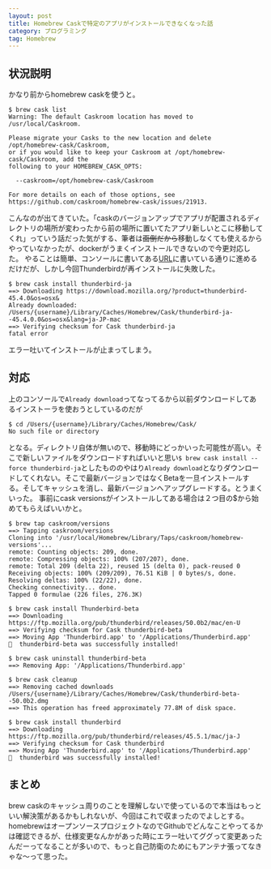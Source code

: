 ```yaml
---
layout: post
title: Homebrew Caskで特定のアプリがインストールできなくなった話
category: プログラミング
tag: Homebrew
---
```

## 状況説明
かなり前からhomebrew caskを使うと。

```
$ brew cask list
Warning: The default Caskroom location has moved to /usr/local/Caskroom.

Please migrate your Casks to the new location and delete /opt/homebrew-cask/Caskroom,
or if you would like to keep your Caskroom at /opt/homebrew-cask/Caskroom, add the
following to your HOMEBREW_CASK_OPTS:

  --caskroom=/opt/homebrew-cask/Caskroom

For more details on each of those options, see https://github.com/caskroom/homebrew-cask/issues/21913.
```

こんなのが出てきていた。「caskのバージョンアップでアプリが配置されるディレクトリの場所が変わったから前の場所に置いてたアプリ新しいとこに移動してくれ」っていう話だった気がする、筆者は<s>面倒だから</s>移動しなくても使えるからやっていなかったが、dockerがうまくインストールできないので今更対応した。
やることは簡単、コンソールに書いてある[URL](https://github.com/caskroom/homebrew-cask/issues/21913)に書いている通りに進めるだけだが、しかし今回Thunderbirdが再インストールに失敗した。

```
$ brew cask install thunderbird-ja
==> Downloading https://download.mozilla.org/?product=thunderbird-45.4.0&os=osx&
Already downloaded: /Users/{username}/Library/Caches/Homebrew/Cask/thunderbird-ja--45.4.0.0&os=osx&lang=ja-JP-mac
==> Verifying checksum for Cask thunderbird-ja
fatal error
```

エラー吐いてインストールが止まってしまう。

## 対応
上のコンソールで```Already download```ってなってるから以前ダウンロードしてあるインストーラを使おうとしているのだが

```
$ cd /Users/{username}/Library/Caches/Homebrew/Cask/
No such file or directory
```

となる。ディレクトリ自体が無いので、移動時にどっかいった可能性が高い。そこで新しいファイルをダウンロードすればいいと思い```$ brew cask install --force thunderbird-ja```としたもののやはり```Already download```となりダウンロードしてくれない。そこで最新バージョンではなくBetaを一旦インストールする。そしてキャッシュを消し、最新バージョンへアップグレードする。とうまくいった。
事前にcask versionsがインストールしてある場合は２つ目の$から始めてもらえばいいかと。
```
$ brew tap caskroom/versions
==> Tapping caskroom/versions
Cloning into '/usr/local/Homebrew/Library/Taps/caskroom/homebrew-versions'...
remote: Counting objects: 209, done.
remote: Compressing objects: 100% (207/207), done.
remote: Total 209 (delta 22), reused 15 (delta 0), pack-reused 0
Receiving objects: 100% (209/209), 76.51 KiB | 0 bytes/s, done.
Resolving deltas: 100% (22/22), done.
Checking connectivity... done.
Tapped 0 formulae (226 files, 276.3K)

$ brew cask install Thunderbird-beta
==> Downloading https://ftp.mozilla.org/pub/thunderbird/releases/50.0b2/mac/en-U
==> Verifying checksum for Cask thunderbird-beta
==> Moving App 'Thunderbird.app' to '/Applications/Thunderbird.app'
🍺  thunderbird-beta was successfully installed!

$ brew cask uninstall thunderbird-beta
==> Removing App: '/Applications/Thunderbird.app'

$ brew cask cleanup
==> Removing cached downloads
/Users/{username}/Library/Caches/Homebrew/Cask/thunderbird-beta--50.0b2.dmg
==> This operation has freed approximately 77.8M of disk space.

$ brew cask install thunderbird
==> Downloading https://ftp.mozilla.org/pub/thunderbird/releases/45.5.1/mac/ja-J
==> Verifying checksum for Cask thunderbird
==> Moving App 'Thunderbird.app' to '/Applications/Thunderbird.app'
🍺  thunderbird was successfully installed!
```

## まとめ
brew caskのキャッシュ周りのことを理解しないで使っているので本当はもっといい解決策があるかもしれないが、今回はこれで収まったのでよしとする。
homebrewはオープンソースプロジェクトなのでGithubでどんなことやってるかは確認できるが、仕様変更なんかがあった時にエラー吐いてググって変更あったんだーってなることが多いので、もっと自己防衛のためにもアンテナ張ってなきゃな〜って思った。
